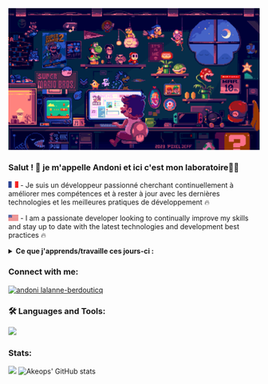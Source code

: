 <img src="68747470733a2f2f696d616765732d7769786d702d6564333061383662386334636138383737373335393463322e7769786d702e636f6d2f662f63383363303034652d313337302d343735362d383865352d34303731646537393730383.gif" alt="Alternate text"/>

<h3 align="left">Salut ! 👋 je m'appelle Andoni et ici c'est mon laboratoire🧙‍♂️ </h3>

 <img src="drapeauFrance.png" alt="Drapeau france" width="20"> - Je suis un développeur passionné cherchant continuellement à améliorer mes compétences et à rester à jour avec les dernières technologies et les meilleures pratiques de développement 🔥

 <img src="drapeauUS.png" alt="Drapeau france" width="20"> - I am a passionate developer looking to continually improve my skills and stay up to date with the latest technologies and development best practices 🔥

<details>
  <summary><strong>Ce que j'apprends/travaille ces jours-ci :</strong></summary>
    <ul>
      <li>Le clean code</li>
      <li>JavaScript côté front et backend</li>
    </ul>
</details>

<h3 align="left">Connect with me:</h3>
<p align="left">
<a href="https://linkedin.com/in/andoni lalanne-berdouticq" target="blank"><img align="center" src="https://raw.githubusercontent.com/rahuldkjain/github-profile-readme-generator/master/src/images/icons/Social/linked-in-alt.svg" alt="andoni lalanne-berdouticq" height="30" width="40" /></a>
</p>

<h3 align="left">🛠 Languages and Tools:</h3>
<p align="left">
  <a href="https://skillicons.dev">
    <img src="https://skillicons.dev/icons?i=bootstrap,css,html,js,github,nodejs,mysql," />
  </a>
</p>

<h3 align="left">Stats:</h3>

<a href="https://github.com/Akeops/github-readme-stats"><img align="" width="48%" src="https://github-readme-stats.vercel.app/api/top-langs/?username=Akeops&show_icons=true&layout=compact&theme=radical&hide_border=true"/></a> ![Akeops' GitHub stats](https://github-readme-stats.vercel.app/api?username=Akeops&show_icons=true&theme=radical)
